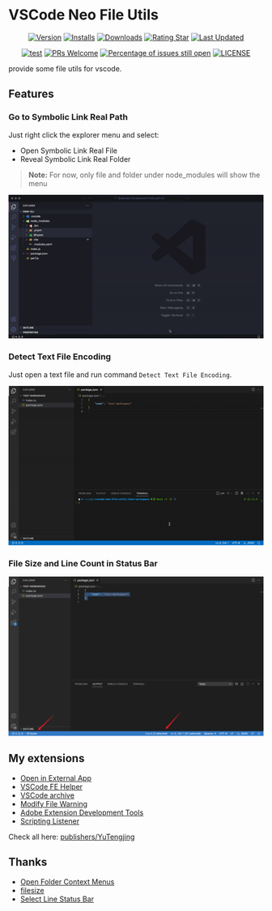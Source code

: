 # VSCode Neo File Utils

<div align="center">

[![Version](https://img.shields.io/visual-studio-marketplace/v/YuTengjing.vscode-neo-file-utils)](https://marketplace.visualstudio.com/items/YuTengjing.vscode-neo-file-utils/changelog) [![Installs](https://img.shields.io/visual-studio-marketplace/i/YuTengjing.vscode-neo-file-utils)](https://marketplace.visualstudio.com/items?itemName=YuTengjing.vscode-neo-file-utils) [![Downloads](https://img.shields.io/visual-studio-marketplace/d/YuTengjing.vscode-neo-file-utils)](https://marketplace.visualstudio.com/items?itemName=YuTengjing.vscode-neo-file-utils) [![Rating Star](https://img.shields.io/visual-studio-marketplace/stars/YuTengjing.vscode-neo-file-utils)](https://marketplace.visualstudio.com/items?itemName=YuTengjing.vscode-neo-file-utils&ssr=false#review-details) [![Last Updated](https://img.shields.io/visual-studio-marketplace/last-updated/YuTengjing.vscode-neo-file-utils)](https://github.com/tjx666/vscode-neo-file-utils)

[![test](https://github.com/tjx666/vscode-neo-file-utils/actions/workflows/test.yml/badge.svg)](https://github.com/tjx666/vscode-neo-file-utils/actions/workflows/test.yml) [![PRs Welcome](https://img.shields.io/badge/PRs-welcome-brightgreen.svg?style=flat)](http://makeapullrequest.com) [![Percentage of issues still open](https://isitmaintained.com/badge/open/tjx666/vscode-neo-file-utils.svg)](http://isitmaintained.com/project/tjx666/vscode-neo-file-utils) [![LICENSE](https://img.shields.io/badge/license-Anti%20996-blue.svg?style=flat-square)](https://github.com/996icu/996.ICU/blob/master/LICENSE)

</div>

provide some file utils for vscode.

## Features

### Go to Symbolic Link Real Path

Just right click the explorer menu and select:

- Open Symbolic Link Real File
- Reveal Symbolic Link Real Folder

> **Note:**
> For now, only file and folder under node_modules will show the menu

![Go to Symbolic Link Real Path](https://github.com/tjx666/vscode-neo-file-utils/blob/main/assets/screenshots/go-to-symbolic-link-real-path.gif?raw=true)

### Detect Text File Encoding

Just open a text file and run command `Detect Text File Encoding`.

![Detect Text File Encoding](https://github.com/tjx666/vscode-neo-file-utils/blob/main/assets/screenshots/detect-text-file-enconding.gif?raw=true)

### File Size and Line Count in Status Bar

![File Size and Line Count in Status Bar](https://github.com/tjx666/vscode-neo-file-utils/blob/main/assets/screenshots/statusbar.png?raw=true)

## My extensions

- [Open in External App](https://github.com/tjx666/open-in-external-app)
- [VSCode FE Helper](https://github.com/tjx666/vscode-fe-helper)
- [VSCode archive](https://github.com/tjx666/vscode-archive)
- [Modify File Warning](https://github.com/tjx666/modify-file-warning)
- [Adobe Extension Development Tools](https://github.com/tjx666/vscode-adobe-extension-devtools)
- [Scripting Listener](https://github.com/tjx666/scripting-listener)

Check all here: [publishers/YuTengjing](https://marketplace.visualstudio.com/publishers/YuTengjing)

## Thanks

- [Open Folder Context Menus](https://github.com/chrisdias/vscode-opennewinstance)
- [filesize](https://github.com/mkxml/vscode-filesize)
- [Select Line Status Bar](https://github.com/tomoki1207/selectline-statusbar)
